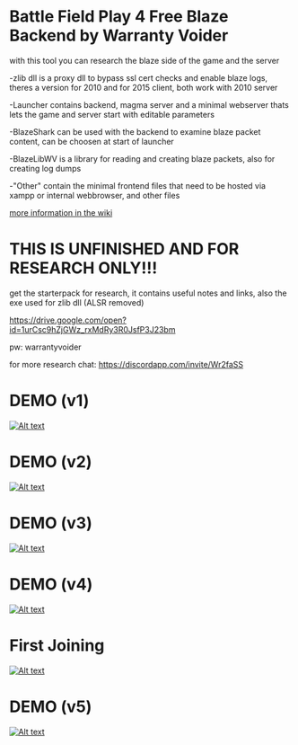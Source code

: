 # Battle Field Play 4 Free Blaze Backend by Warranty Voider

with this tool you can research the blaze side of the game and the server

-zlib dll is a proxy dll to bypass ssl cert checks and enable blaze logs, theres a version for 2010 and for 2015 client, both work with 2010 server

-Launcher contains backend, magma server and a minimal webserver thats lets the game and server start with editable parameters

-BlazeShark can be used with the backend to examine blaze packet content, can be choosen at start of launcher

-BlazeLibWV is a library for reading and creating blaze packets, also for creating log dumps

-"Other" contain the minimal frontend files that need to be hosted via xampp or internal webbrowser, and other files

[more information in the wiki](https://github.com/zeroKilo/BFP4FToolsWV/wiki)


# THIS IS UNFINISHED AND FOR RESEARCH ONLY!!!


get the starterpack for research, it contains useful notes and links, also the exe used for zlib dll (ALSR removed)

https://drive.google.com/open?id=1urCsc9hZjGWz_rxMdRy3R0JsfP3J23bm

pw: warrantyvoider


for more research chat: https://discordapp.com/invite/Wr2faSS


# DEMO (v1)

[![Alt text](https://img.youtube.com/vi/lI8_xpKC2vI/0.jpg)](https://www.youtube.com/watch?v=lI8_xpKC2vI)

# DEMO (v2)

[![Alt text](https://img.youtube.com/vi/MoaW1es4xbY/0.jpg)](https://www.youtube.com/watch?v=MoaW1es4xbY)

# DEMO (v3)

[![Alt text](https://img.youtube.com/vi/z9EfC4xNQZQ/0.jpg)](https://www.youtube.com/watch?v=z9EfC4xNQZQ)

# DEMO (v4)

[![Alt text](https://img.youtube.com/vi/BtnpACHK07w/0.jpg)](https://www.youtube.com/watch?v=BtnpACHK07w)

# First Joining

[![Alt text](https://img.youtube.com/vi/EX3aHWkbB6o/0.jpg)](https://www.youtube.com/watch?v=EX3aHWkbB6o)

# DEMO (v5)

[![Alt text](https://img.youtube.com/vi/iVllQPzRs1M/0.jpg)](https://www.youtube.com/watch?v=iVllQPzRs1M)
